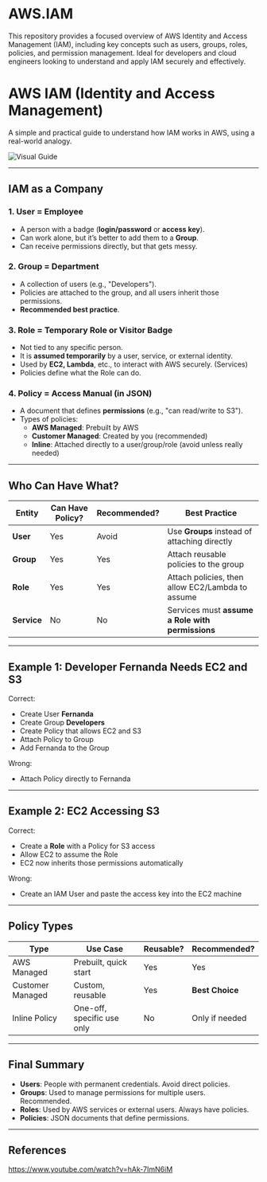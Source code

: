 # AWS.IAM
This repository provides a focused overview of AWS Identity and Access Management (IAM), including key concepts such as users, groups, roles, policies, and permission management. Ideal for developers and cloud engineers looking to understand and apply IAM securely and effectively.

# AWS IAM (Identity and Access Management) 

A simple and practical guide to understand how IAM works in AWS, using a real-world analogy.
</br>

![Visual Guide](https://github.com/user-attachments/assets/7e150078-0372-4ffc-9189-899602771ad0)

---

## IAM as a Company

### 1. **User** = Employee
- A person with a badge (**login/password** or **access key**).
- Can work alone, but it’s better to add them to a **Group**.
- Can receive permissions directly, but that gets messy.

### 2. **Group** = Department
- A collection of users (e.g., "Developers").
- Policies are attached to the group, and all users inherit those permissions.
- **Recommended best practice**.

### 3. **Role** = Temporary Role or Visitor Badge
- Not tied to any specific person.
- It is **assumed temporarily** by a user, service, or external identity.
- Used by **EC2, Lambda**, etc., to interact with AWS securely. (Services)
- Policies define what the Role can do.

### 4. **Policy** = Access Manual (in JSON)
- A document that defines **permissions** (e.g., "can read/write to S3").
- Types of policies:
  - **AWS Managed**: Prebuilt by AWS
  - **Customer Managed**: Created by you (recommended)
  - **Inline**: Attached directly to a user/group/role (avoid unless really needed)

---

## Who Can Have What?

| Entity    | Can Have Policy? | Recommended?           | Best Practice                                     |
|-----------|------------------|------------------------|---------------------------------------------------|
| **User**  |  Yes           |  Avoid              | Use **Groups** instead of attaching directly      |
| **Group** |  Yes           |  Yes                | Attach reusable policies to the group             |
| **Role**  |  Yes           |  Yes                | Attach policies, then allow EC2/Lambda to assume  |
| **Service**|  No           |  No                 | Services must **assume a Role with permissions**  |

---

## Example 1: Developer Fernanda Needs EC2 and S3

 Correct:
- Create User **Fernanda**
- Create Group **Developers**
- Create Policy that allows EC2 and S3
- Attach Policy to Group
- Add Fernanda to the Group

 Wrong:
- Attach Policy directly to Fernanda

---

## Example 2: EC2 Accessing S3

 Correct:
- Create a **Role** with a Policy for S3 access
- Allow EC2 to assume the Role
- EC2 now inherits those permissions automatically

 Wrong:
- Create an IAM User and paste the access key into the EC2 machine

---

##  Policy Types

| Type                  | Use Case                                 | Reusable? | Recommended?     |
|-----------------------|-------------------------------------------|-----------|------------------|
| AWS Managed           | Prebuilt, quick start                     | Yes    |  Yes           |
| Customer Managed      | Custom, reusable                          |  Yes    |  **Best Choice**|
| Inline Policy         | One-off, specific use only                |  No     |  Only if needed |

---

##  Final Summary

- **Users**: People with permanent credentials. Avoid direct policies.
- **Groups**: Used to manage permissions for multiple users.  Recommended.
- **Roles**: Used by AWS services or external users. Always have policies.
- **Policies**: JSON documents that define permissions.

---

## References
https://www.youtube.com/watch?v=hAk-7ImN6iM
